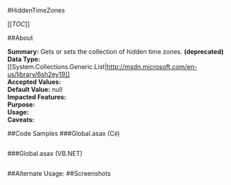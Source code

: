 #HiddenTimeZones

[[_TOC_]]

##About

**Summary:**  Gets or sets the collection of hidden time zones. **(deprecated)**  
**Data Type:** [[System.Collections.Generic.List|http://msdn.microsoft.com/en-us/library/6sh2ey19]]  
**Accepted Values:**   
**Default Value:** null  
**Impacted Features:**   
**Purpose:**   
**Usage:**   
**Caveats:**   

##Code Samples
###Global.asax (C♯)

```csharp
```

###Global.asax (VB.NET)

```visualbasic
```
##Alternate Usage: 
##Screenshots
